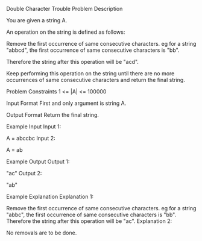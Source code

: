 Double Character Trouble
Problem Description

You are given a string A.

An operation on the string is defined as follows:

Remove the first occurrence of same consecutive characters. eg for a string "abbcd", the first occurrence of same consecutive characters is "bb".

Therefore the string after this operation will be "acd".

Keep performing this operation on the string until there are no more occurrences of same consecutive characters and return the final string.



Problem Constraints
1 <= |A| <= 100000



Input Format
First and only argument is string A.



Output Format
Return the final string.



Example Input
Input 1:

A = abccbc
Input 2:

A = ab


Example Output
Output 1:

"ac"
Output 2:

"ab"


Example Explanation
Explanation 1:

Remove the first occurrence of same consecutive characters. eg for a string "abbc", the first occurrence of same consecutive characters is "bb".
Therefore the string after this operation will be "ac".
Explanation 2:

No removals are to be done.
